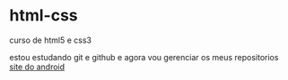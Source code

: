 # html-css
 curso de html5 e css3

estou estudando git e github e agora vou gerenciar os meus repositorios
<a href="https://samuelalberton.github.io/html-css/desafios/desafio-04/android.html">site do android</a>